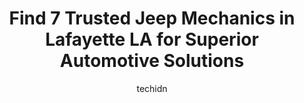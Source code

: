 ---
layout: ampstory
image: https://images.unsplash.com/photo-1604755940508-42d673803330?ixlib=rb-4.0.3&ixid=MnwxMjA3fDB8MHxwaG90by1wYWdlfHx8fGVufDB8fHx8&auto=format&fit=crop&w=640&h=853&q=80
author: techidn
featured: false
description: Trust your vehicles maintenance and repairs to the 7 best Jeep Mechanic in Lafayette LA, USA. With their extensive experience, cutting-edge technology, and commitment to customer satisfacti
title: Find 7 Trusted Jeep Mechanics in Lafayette LA for Superior Automotive Solutions
cover:
   title: Find 7 Trusted Jeep Mechanics in Lafayette LA for Superior Automotive Solutions
   subtitle: Rickpate
   background: https://images.unsplash.com/photo-1604755940508-42d673803330?ixlib=rb-4.0.3&ixid=MnwxMjA3fDB8MHxwaG90by1wYWdlfHx8fGVufDB8fHx8&auto=format&fit=crop&w=640&h=853&q=80

pages: 
 - layout: thirds
   top: <h1>#1 Daves Car Care Center</h1>
   bottom: "<p>I must say the work they did to my vehicle was simply great, the mechanic really knows what he is doing. Took my car there two times to do some work with the cooling Syst</p>"
   background: https://www.knot35.com/toplist/wp-content/uploads/2023/06/best-jeep-mechanic-1-in-lafayette-la-1685831539.jpeg
   backgroundblur: true
 - layout: thirds
   top: <h1>#2 SON AUTO REPAIR LLC</h1>
   bottom: "<p>2143 W Pinhook Rd, Lafayette, LA 70508, United States</p>"
   background: https://www.knot35.com/toplist/wp-content/uploads/2023/06/best-jeep-mechanic-2-in-lafayette-la-1685831539.jpeg
   cta:
      link: https://www.knot35.com/toplist/find-7-trusted-jeep-mechanics-in-lafayette-la-for-superior-automotive-solutions/
      text: Find 7 Trusted Jeep Mechanics in Lafayette LA for Superior Automotive Solutions
 - layout: thirds
   top: <h1>#3 Daves Car Care Center</h1>
   bottom: "<p>5036 Ambassador Caffery Pkwy, Lafayette, LA 70508, United States</p>"
   background: https://www.knot35.com/toplist/wp-content/uploads/2023/06/best-jeep-mechanic-3-in-lafayette-la-1685831540.jpeg
   cta:
      link: https://www.knot35.com/toplist/find-7-trusted-jeep-mechanics-in-lafayette-la-for-superior-automotive-solutions/
      text: Find 7 Trusted Jeep Mechanics in Lafayette LA for Superior Automotive Solutions
 - layout: thirds
   top: <h1>#4 Hebert Tire & Auto</h1>
   bottom: "<p>1313 Verot School Rd, Lafayette, LA 70508, United States</p>"
   background: https://images.unsplash.com/photo-1564951434112-64d74cc2a2d7?ixlib=rb-4.0.3&ixid=MnwxMjA3fDB8MHxwaG90by1wYWdlfHx8fGVufDB8fHx8&auto=format&fit=crop&w=640&h=853&q=80
   cta:
      link: https://www.knot35.com/toplist/find-7-trusted-jeep-mechanics-in-lafayette-la-for-superior-automotive-solutions/
      text: Find 7 Trusted Jeep Mechanics in Lafayette LA for Superior Automotive Solutions
 - layout: thirds
   top: <h1>#5 RPM Automotive</h1>
   bottom: "<p>503 Mudd Ave, Lafayette, LA 70501, United States</p>"
   background: https://images.unsplash.com/photo-1567095761054-7a02e69e5c43?ixlib=rb-4.0.3&ixid=MnwxMjA3fDB8MHxwaG90by1wYWdlfHx8fGVufDB8fHx8&auto=format&fit=crop&w=640&h=853&q=80
   cta:
      link: https://www.knot35.com/toplist/find-7-trusted-jeep-mechanics-in-lafayette-la-for-superior-automotive-solutions/
      text: Find 7 Trusted Jeep Mechanics in Lafayette LA for Superior Automotive Solutions
 - layout: thirds
   top: <h1>#6 Automotive Specialists LLC.</h1>
   bottom: "<p>216 Carmel Dr, Lafayette, LA 70501, United States</p>"
   background: https://images.unsplash.com/photo-1515405295579-ba7b45403062?ixlib=rb-4.0.3&ixid=MnwxMjA3fDB8MHxwaG90by1wYWdlfHx8fGVufDB8fHx8&auto=format&fit=crop&w=640&h=853&q=80
   cta:
      link: https://www.knot35.com/toplist/find-7-trusted-jeep-mechanics-in-lafayette-la-for-superior-automotive-solutions/
      text: Find 7 Trusted Jeep Mechanics in Lafayette LA for Superior Automotive Solutions
 - layout: thirds
   top: <h1>#7 Acadiana Automotive & Performance</h1>
   bottom: "<p>111 W Brentwood Blvd, Lafayette, LA 70506, United States</p>"
   background: https://images.unsplash.com/photo-1618556658017-fd9c732d1360?ixlib=rb-4.0.3&ixid=MnwxMjA3fDB8MHxwaG90by1wYWdlfHx8fGVufDB8fHx8&auto=format&fit=crop&w=640&h=853&q=80
   cta:
      link: https://www.knot35.com/toplist/find-7-trusted-jeep-mechanics-in-lafayette-la-for-superior-automotive-solutions/
      text: Find 7 Trusted Jeep Mechanics in Lafayette LA for Superior Automotive Solutions
 - layout: thirds
   middle: Continue reading...
   background: https://images.unsplash.com/photo-1524169358666-79f22534bc6e?ixlib=rb-4.0.3&ixid=MnwxMjA3fDB8MHxwaG90by1wYWdlfHx8fGVufDB8fHx8&auto=format&fit=crop&w=640&h=853&q=80
   cta:
      link: https://www.knot35.com/toplist/find-7-trusted-jeep-mechanics-in-lafayette-la-for-superior-automotive-solutions/
      text: Find 7 Trusted Jeep Mechanics in Lafayette LA for Superior Automotive Solutions
      
---